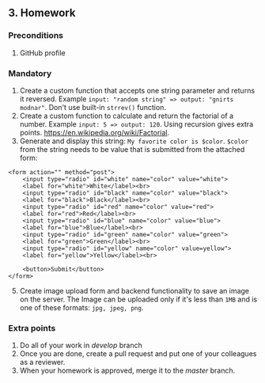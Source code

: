 ## 3. Homework

### Preconditions
1. GitHub profile

### Mandatory 
1. Create a custom function that accepts one string parameter and returns it reversed.
Example `input: "random string" => output: "gnirts modnar"`. Don't use built-in `strrev()` function.
2. Create a custom function to calculate and return the factorial of a number. Example `input: 5 => output: 120`.
Using recursion gives extra points. https://en.wikipedia.org/wiki/Factorial.
3. Generate and display this string: `My favorite color is $color`. `$color` from the string needs to be value that is 
submitted from the attached form:
```
<form action="" method="post">
    <input type="radio" id="white" name="color" value="white">
    <label for="white">White</label><br>
    <input type="radio" id="black" name="color" value="black">
    <label for="black">Black</label><br>
    <input type="radio" id="red" name="color" value="red">
    <label for="red">Red</label><br>
    <input type="radio" id="blue" name="color" value="blue">
    <label for="blue">Blue</label><br>
    <input type="radio" id="green" name="color" value="green">
    <label for="green">Green</label><br>
    <input type="radio" id="yellow" name="color" value=yellow">
    <label for="yellow">Yellow</label><br>

    <button>Submit</button>
</form>
```
5. Create image upload form and backend functionality to save an image on the server. The Image can be uploaded 
only if it's less than `1MB` and is one of these formats: `jpg, jpeg, png`.

### Extra points
1. Do all of your work in _develop_ branch
2. Once you are done, create a pull request and put one of your colleagues as a reviewer.
3. When your homework is approved, merge it to the _master_ branch.
